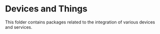 # Devices and Things

This folder contains packages related to the integration of various devices and services.
